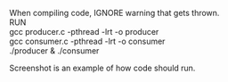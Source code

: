 When compiling code, IGNORE warning that gets thrown.                 
RUN                                                                     
  gcc producer.c -pthread -lrt -o producer                            
  gcc consumer.c -pthread -lrt -o consumer                                
  ./producer & ./consumer
                                
  Screenshot is an example of how code should run. 
